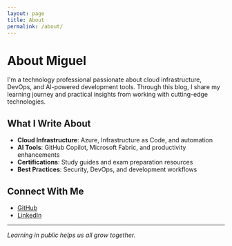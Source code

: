 ```yaml
---
layout: page
title: About
permalink: /about/
---
```


# About Miguel

I'm a technology professional passionate about cloud infrastructure, DevOps, and AI-powered development tools. Through this blog, I share my learning journey and practical insights from working with cutting-edge technologies.

## What I Write About

- **Cloud Infrastructure**: Azure, Infrastructure as Code, and automation
- **AI Tools**: GitHub Copilot, Microsoft Fabric, and productivity enhancements
- **Certifications**: Study guides and exam preparation resources
- **Best Practices**: Security, DevOps, and development workflows

## Connect With Me

- [GitHub](https://github.com/miguelarcilla)
- [LinkedIn](https://www.linkedin.com/in/miguelarcilla)

---

*Learning in public helps us all grow together.*
